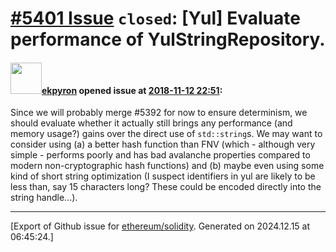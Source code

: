 # [\#5401 Issue](https://github.com/ethereum/solidity/issues/5401) `closed`: [Yul] Evaluate performance of YulStringRepository.

#### <img src="https://avatars.githubusercontent.com/u/1347491?v=4" width="50">[ekpyron](https://github.com/ekpyron) opened issue at [2018-11-12 22:51](https://github.com/ethereum/solidity/issues/5401):

Since we will probably merge #5392 for now to ensure determinism, we should evaluate whether it actually still brings any performance (and memory usage?) gains over the direct use of ``std::string``s. We may want to consider using (a) a better hash function than FNV (which - although very simple - performs poorly and has bad avalanche properties compared to modern non-cryptographic hash functions) and (b) maybe even using some kind of short string optimization (I suspect identifiers in yul are likely to be less than, say 15 characters long? These could be encoded directly into the string handle...).




-------------------------------------------------------------------------------



[Export of Github issue for [ethereum/solidity](https://github.com/ethereum/solidity). Generated on 2024.12.15 at 06:45:24.]
